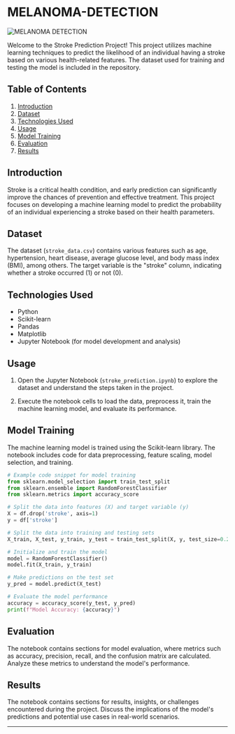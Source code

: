 # MELANOMA-DETECTION

![MELANOMA DETECTION](https://molechex.com.au/wp-content/uploads/2023/09/know-the-abcdes-of-melanoma-detection.jpg)

Welcome to the Stroke Prediction Project! This project utilizes machine learning techniques to predict the likelihood of an individual having a stroke based on various health-related features. The dataset used for training and testing the model is included in the repository.

## Table of Contents

1. [Introduction](#introduction)
2. [Dataset](#dataset)
3. [Technologies Used](#technologies-used)
4. [Usage](#usage)
5. [Model Training](#model-training)
6. [Evaluation](#evaluation)
7. [Results](#results)
## Introduction

Stroke is a critical health condition, and early prediction can significantly improve the chances of prevention and effective treatment. This project focuses on developing a machine learning model to predict the probability of an individual experiencing a stroke based on their health parameters.

## Dataset

The dataset (`stroke_data.csv`) contains various features such as age, hypertension, heart disease, average glucose level, and body mass index (BMI), among others. The target variable is the "stroke" column, indicating whether a stroke occurred (1) or not (0).

## Technologies Used

- Python
- Scikit-learn
- Pandas
- Matplotlib
- Jupyter Notebook (for model development and analysis)

## Usage

1. Open the Jupyter Notebook (`stroke_prediction.ipynb`) to explore the dataset and understand the steps taken in the project.

2. Execute the notebook cells to load the data, preprocess it, train the machine learning model, and evaluate its performance.

## Model Training

The machine learning model is trained using the Scikit-learn library. The notebook includes code for data preprocessing, feature scaling, model selection, and training.

```python
# Example code snippet for model training
from sklearn.model_selection import train_test_split
from sklearn.ensemble import RandomForestClassifier
from sklearn.metrics import accuracy_score

# Split the data into features (X) and target variable (y)
X = df.drop('stroke', axis=1)
y = df['stroke']

# Split the data into training and testing sets
X_train, X_test, y_train, y_test = train_test_split(X, y, test_size=0.2, random_state=42)

# Initialize and train the model
model = RandomForestClassifier()
model.fit(X_train, y_train)

# Make predictions on the test set
y_pred = model.predict(X_test)

# Evaluate the model performance
accuracy = accuracy_score(y_test, y_pred)
print(f"Model Accuracy: {accuracy}")
```

## Evaluation

The notebook contains sections for model evaluation, where metrics such as accuracy, precision, recall, and the confusion matrix are calculated. Analyze these metrics to understand the model's performance.

## Results

The notebook contains sections for results, insights, or challenges encountered during the project. Discuss the implications of the model's predictions and potential use cases in real-world scenarios.

---
